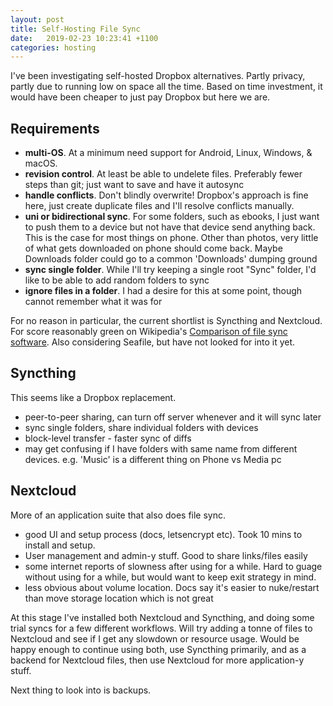 ```yaml
---
layout: post
title: Self-Hosting File Sync
date:   2019-02-23 10:23:41 +1100
categories: hosting
---
```


I've been investigating self-hosted Dropbox alternatives. Partly privacy, partly due to running low on space all the time. Based on time
investment, it would have been cheaper to just pay Dropbox but here we are.

## Requirements

- **multi-OS**. At a minimum need support for Android, Linux, Windows, & macOS.
- **revision control**. At least be able to undelete files. Preferably fewer steps than git; just want to save and have it autosync
- **handle conflicts**. Don't blindly overwrite! Dropbox's approach is fine here, just create duplicate files and I'll resolve conflicts manually.
- **uni or bidirectional sync**. For some folders, such as ebooks, I just want to push them to a device but not have that device send anything back. This is the case for most things on phone. Other than photos, very little of what gets downloaded on phone should come back. Maybe Downloads folder could go to a common 'Downloads' dumping ground
- **sync single folder**. While I'll try keeping a single root "Sync" folder, I'd like to be able to add random folders to sync
- **ignore files in a folder**. I had a desire for this at some point, though cannot remember what it was for

For no reason in particular, the current shortlist is Syncthing and Nextcloud. For score reasonably green on Wikipedia's [Comparison of file sync software](https://en.wikipedia.org/wiki/Comparison_of_file_synchronization_software#Open-source). Also considering Seafile, but have not looked for into it yet.

## Syncthing

This seems like a Dropbox replacement.

- peer-to-peer sharing, can turn off server whenever and it will sync later
- sync single folders, share individual folders with devices
- block-level transfer - faster sync of diffs
- may get confusing if I have folders with same name from different devices. e.g. 'Music' is a different thing on Phone vs Media pc

## Nextcloud

More of an application suite that also does file sync.

- good UI and setup process (docs, letsencrypt etc). Took 10 mins to install and setup.
- User management and admin-y stuff. Good to share links/files easily
- some internet reports of slowness after using for a while. Hard to guage without using for a while, but would want to keep exit strategy in mind.
- less obvious about volume location. Docs say it's easier to nuke/restart than move storage location which is not great

At this stage I've installed both Nextcloud and Syncthing, and doing some trial syncs for a few different workflows. Will try adding a tonne of files to Nextcloud and see if I get any slowdown or resource usage. Would be happy enough to continue using both, use Syncthing primarily, and as a backend for Nextcloud files, then use Nextcloud for more application-y stuff.

Next thing to look into is backups.
